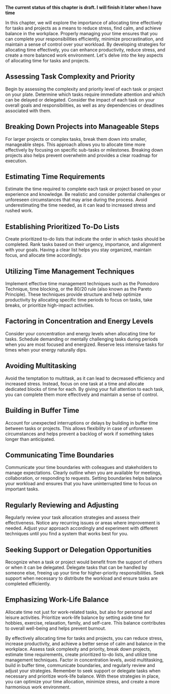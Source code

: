 **The current status of this chapter is draft. I will finish it later when I have time**

In this chapter, we will explore the importance of allocating time effectively for tasks and projects as a means to reduce stress, find calm, and achieve balance in the workplace. Properly managing your time ensures that you can complete your responsibilities efficiently, minimize procrastination, and maintain a sense of control over your workload. By developing strategies for allocating time effectively, you can enhance productivity, reduce stress, and create a more balanced work environment. Let's delve into the key aspects of allocating time for tasks and projects.

Assessing Task Complexity and Priority
--------------------------------------

Begin by assessing the complexity and priority level of each task or project on your plate. Determine which tasks require immediate attention and which can be delayed or delegated. Consider the impact of each task on your overall goals and responsibilities, as well as any dependencies or deadlines associated with them.

Breaking Down Projects into Manageable Steps
--------------------------------------------

For larger projects or complex tasks, break them down into smaller, manageable steps. This approach allows you to allocate time more effectively by focusing on specific sub-tasks or milestones. Breaking down projects also helps prevent overwhelm and provides a clear roadmap for execution.

Estimating Time Requirements
----------------------------

Estimate the time required to complete each task or project based on your experience and knowledge. Be realistic and consider potential challenges or unforeseen circumstances that may arise during the process. Avoid underestimating the time needed, as it can lead to increased stress and rushed work.

Establishing Prioritized To-Do Lists
------------------------------------

Create prioritized to-do lists that indicate the order in which tasks should be completed. Rank tasks based on their urgency, importance, and alignment with your goals. Having a clear list helps you stay organized, maintain focus, and allocate time accordingly.

Utilizing Time Management Techniques
------------------------------------

Implement effective time management techniques such as the Pomodoro Technique, time blocking, or the 80/20 rule (also known as the Pareto Principle). These techniques provide structure and help optimize productivity by allocating specific time periods to focus on tasks, take breaks, or prioritize high-impact activities.

Factoring in Concentration and Energy Levels
--------------------------------------------

Consider your concentration and energy levels when allocating time for tasks. Schedule demanding or mentally challenging tasks during periods when you are most focused and energized. Reserve less intensive tasks for times when your energy naturally dips.

Avoiding Multitasking
---------------------

Avoid the temptation to multitask, as it can lead to decreased efficiency and increased stress. Instead, focus on one task at a time and allocate dedicated blocks of time for each. By giving your full attention to each task, you can complete them more effectively and maintain a sense of control.

Building in Buffer Time
-----------------------

Account for unexpected interruptions or delays by building in buffer time between tasks or projects. This allows flexibility in case of unforeseen circumstances and helps prevent a backlog of work if something takes longer than anticipated.

Communicating Time Boundaries
-----------------------------

Communicate your time boundaries with colleagues and stakeholders to manage expectations. Clearly outline when you are available for meetings, collaboration, or responding to requests. Setting boundaries helps balance your workload and ensures that you have uninterrupted time to focus on important tasks.

Regularly Reviewing and Adjusting
---------------------------------

Regularly review your task allocation strategies and assess their effectiveness. Notice any recurring issues or areas where improvement is needed. Adjust your approach accordingly and experiment with different techniques until you find a system that works best for you.

Seeking Support or Delegation Opportunities
-------------------------------------------

Recognize when a task or project would benefit from the support of others or when it can be delegated. Delegate tasks that can be handled by someone else, freeing up your time for higher-priority responsibilities. Seek support when necessary to distribute the workload and ensure tasks are completed efficiently.

Emphasizing Work-Life Balance
-----------------------------

Allocate time not just for work-related tasks, but also for personal and leisure activities. Prioritize work-life balance by setting aside time for hobbies, exercise, relaxation, family, and self-care. This balance contributes to overall well-being and helps prevent burnout.

By effectively allocating time for tasks and projects, you can reduce stress, increase productivity, and achieve a better sense of calm and balance in the workplace. Assess task complexity and priority, break down projects, estimate time requirements, create prioritized to-do lists, and utilize time management techniques. Factor in concentration levels, avoid multitasking, build in buffer time, communicate boundaries, and regularly review and adjust your strategies. Remember to seek support or delegate tasks when necessary and prioritize work-life balance. With these strategies in place, you can optimize your time allocation, minimize stress, and create a more harmonious work environment.
